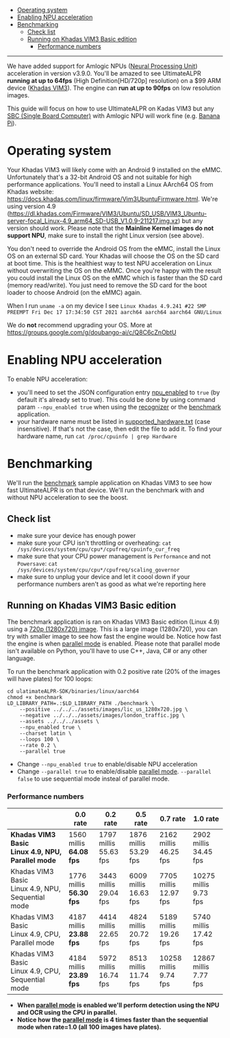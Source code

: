 
- [Operating system](#Operating-system)
- [Enabling NPU acceleration](#Enabling-NPU-acceleration)
- [Benchmarking](#Benchmarking)
  - [Check list](#Benchmarking_Check-list)
  - [Running on Khadas VIM3 Basic edition](#Benchmarking_Running)
    - [Performance numbers](#Benchmarking_Running_perf)

<hr />

We have added support for Amlogic NPUs ([Neural Processing Unit](https://en.wikichip.org/wiki/neural_processor)) acceleration in version v3.9.0.
You'll be amazed to see UltimateALPR **running at up to 64fps** (High Definition[HD/720p] resolution) on a $99 ARM device ([Khadas VIM3](https://www.khadas.com/vim3)).
The engine can **run at up to 90fps** on low resolution images.

This guide will focus on how to use UltimateALPR on Kadas VIM3 but any [SBC (Single Board Computer)](https://en.wikipedia.org/wiki/Single-board_computer) with Amlogic NPU will work fine (e.g. [Banana Pi](https://www.banana-pi.org/)).

<a name="Operating-system"></a>
# Operating system #

Your Khadas VIM3 will likely come with an Android 9 installed on the eMMC. Unfortunately that's a 32-bit Android OS and not suitable for high performance applications.
You'll need to install a Linux AArch64 OS from Khadas website: https://docs.khadas.com/linux/firmware/Vim3UbuntuFirmware.html.
We're using version 4.9 (https://dl.khadas.com/Firmware/VIM3/Ubuntu/SD_USB/VIM3_Ubuntu-server-focal_Linux-4.9_arm64_SD-USB_V1.0.9-211217.img.xz) but any version should work. 
Please note that the **Mainline Kernel images do not support NPU**, make sure to install the right Linux version (see above).

You don't need to override the Android OS from the eMMC, install the Linux OS on an external SD card. Your Khadas will choose the OS on the SD card at boot time. This is the healthiest way to test NPU acceleration on Linux without overwriting the OS on the eMMC. Once you're happy with the result you could install the Linux OS on the eMMC which is faster than the SD card (memory read/write). You just need to remove the SD card for the boot loader to choose Android (on the eMMC) again.

When I run `uname -a` on my device I see `Linux Khadas 4.9.241 #22 SMP PREEMPT Fri Dec 17 17:34:50 CST 2021 aarch64 aarch64 aarch64 GNU/Linux`

We do **not** recommend upgrading your OS. More at https://groups.google.com/g/doubango-ai/c/Q8C6cZnObtU

<a name="Enabling-NPU-acceleration"></a>
# Enabling NPU acceleration #
To enable NPU acceleration:
- you'll need to set the JSON configuration entry [npu_enabled](https://www.doubango.org/SDKs/anpr/docs/Configuration_options.html#npu-enabled) to `true` (by default it's already set to true). This could be done by using command param `--npu_enabled true` when using the [recognizer](samples/c%2B%2B/recognizer) or the [benchmark](samples/c%2B%2B/benchmark) application.
- your hardware name must be listed in [supported_hardware.txt](assets/models.amlogic_npu/supported_hardware.txt) (case insensitive). If that's not the case, then edit the file to add it. To find your hardware name, run `cat /proc/cpuinfo | grep Hardware`

<a name="Benchmarking"></a>
# Benchmarking #
We'll run the [benchmark](samples/c%2B%2B/benchmark) sample application on Khadas VIM3 to see how fast UltimateALPR is on that device. We'll run the benchmark with and without NPU acceleration to see the boost.

<a name="Benchmarking_Check-list"></a>
## Check list ##
- make sure your device has enough power
- make sure your CPU isn't throttling or overheating: `cat /sys/devices/system/cpu/cpu*/cpufreq/cpuinfo_cur_freq`
- make sure that your CPU power management is `Performance` and not `Powersave`: `cat /sys/devices/system/cpu/cpu*/cpufreq/scaling_governor`
- make sure to unplug your device and let it coool down if your performance numbers aren't as good as what we're reporting here

<a name="Benchmarking_Running"></a>
## Running on Khadas VIM3 Basic edition ##
The benchmark application is ran on Khadas VIM3 Basic edition (Linux 4.9) using a [720p (1280x720) image](assets/images/lic_us_1280x720.jpg). This is a large image (1280x720), you can try with smaller image to see how fast the engine would be.
Notice how fast the engine is when [parallel mode](https://www.doubango.org/SDKs/anpr/docs/Parallel_versus_sequential_processing.html) is enabled. Please note that parallel mode isn't available on Python, you'll have to use C++, Java, C# or any other language.

To run the benchmark application with 0.2 positive rate (20% of the images will have plates) for 100 loops:
```
cd ulatimateALPR-SDK/binaries/linux/aarch64
chmod +x benchmark
LD_LIBRARY_PATH=.:$LD_LIBRARY_PATH ./benchmark \
    --positive ../../../assets/images/lic_us_1280x720.jpg \
    --negative ../../../assets/images/london_traffic.jpg \
    --assets ../../../assets \
    --npu_enabled true \
    --charset latin \
    --loops 100 \
    --rate 0.2 \
    --parallel true
```

- Change `--npu_enabled true` to enable/disable NPU acceleration
- Change `--parallel true` to enable/disable [parallel mode](https://www.doubango.org/SDKs/anpr/docs/Parallel_versus_sequential_processing.html). `--parallel false` to use sequential mode insteal of parallel mode.

<a name="Benchmarking_Running_perf"></a>
### Performance numbers ###
|  | 0.0 rate | 0.2 rate | 0.5 rate | 0.7 rate | 1.0 rate |
|-------- | --- | --- | --- | --- | --- |
| **Khadas VIM3 Basic<br/> Linux 4.9, NPU, Parallel mode** | 1560 millis <br />**64.08 fps** | 1797 millis <br/> 55.63 fps | 1876 millis <br/> 53.29 fps | 2162 millis <br/> 46.25 fps | 2902 millis <br/> 34.45 fps |
| Khadas VIM3 Basic<br/> Linux 4.9, NPU, Sequential mode | 1776 millis <br />**56.30 fps** | 3443 millis <br/> 29.04 fps | 6009 millis <br/> 16.63 fps | 7705 millis <br/> 12.97 fps | 10275 millis <br/> 9.73 fps |
| Khadas VIM3 Basic<br/> Linux 4.9, CPU, Parallel mode | 4187 millis <br />**23.88 fps** | 4414 millis <br/> 22.65 fps | 4824 millis <br/> 20.72 fps | 5189 millis <br/> 19.26 fps | 5740 millis <br/> 17.42 fps |
| Khadas VIM3 Basic<br/> Linux 4.9, CPU, Sequential mode | 4184 millis <br />**23.89 fps** | 5972 millis <br/> 16.74 fps | 8513 millis <br/> 11.74 fps | 10258 millis <br/> 9.74 fps | 12867 millis <br/> 7.77 fps |


- **When [parallel mode](https://www.doubango.org/SDKs/anpr/docs/Parallel_versus_sequential_processing.html) is enabled we'll perform detection using the NPU and OCR using the CPU in parallel.**
- **Notice how the [parallel mode](https://www.doubango.org/SDKs/anpr/docs/Parallel_versus_sequential_processing.html) is 4 times faster than the sequential mode when rate=1.0 (all 100 images have plates).**
